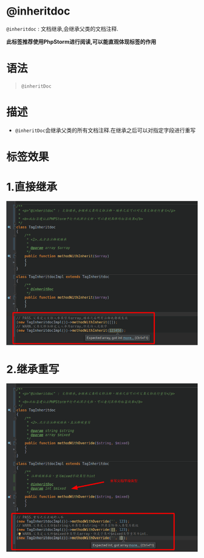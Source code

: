 @inheritdoc
=======

`@inheritdoc` : 文档继承,会继承父类的文档注释.

**此标签推荐使用PhpStorm进行阅读,可以能直观体现标签的作用**

语法
=======

> `@inheritDoc`

描述
=======

- `@inheritDoc`会继承父类的所有文档注释.在继承之后可以对指定字段进行重写

标签效果
=======

1.直接继承
=======

![demo1.jpg](./docs/demo1.jpg)

2.继承重写
=======

![demo2.jpg](./docs/demo2.jpg)
